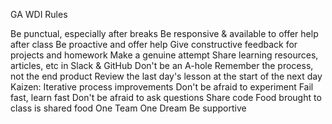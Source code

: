 GA WDI Rules

Be punctual, especially after breaks
Be responsive & available to offer help after class
Be proactive and offer help
Give constructive feedback for projects and homework
Make a genuine attempt
Share learning resources, articles, etc in Slack & GitHub
Don't be an A-hole
Remember the process, not the end product
Review the last day's lesson at the start of the next day
Kaizen: Iterative process improvements
Don't be afraid to experiment
Fail fast, learn fast
Don't be afraid to ask questions
Share code
Food brought to class is shared food
One Team One Dream
Be supportive
